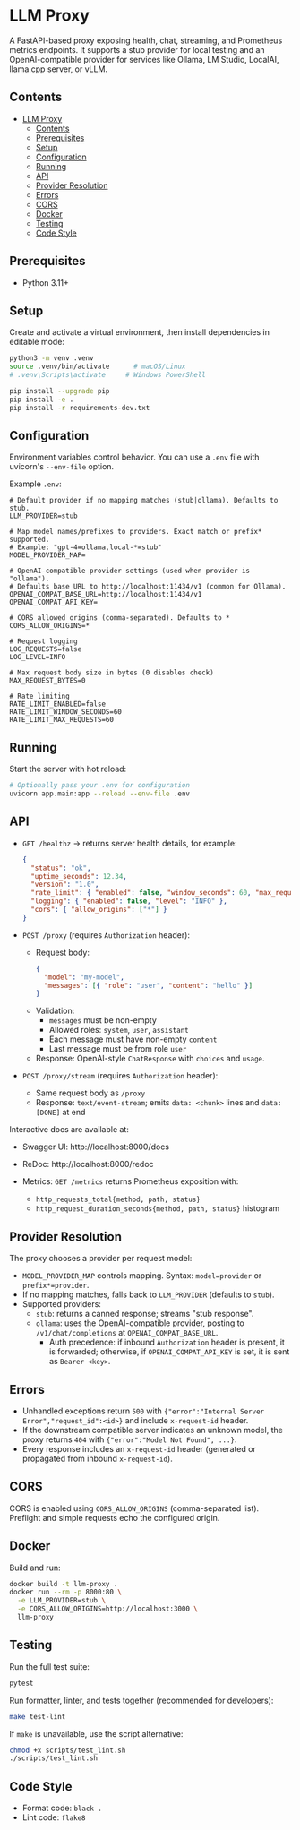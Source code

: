 # LLM Proxy

A FastAPI-based proxy exposing health, chat, streaming, and Prometheus metrics endpoints. It supports a stub provider for local testing and an OpenAI-compatible provider for services like Ollama, LM Studio, LocalAI, llama.cpp server, or vLLM.

## Contents

- [LLM Proxy](#llm-proxy)
  - [Contents](#contents)
  - [Prerequisites](#prerequisites)
  - [Setup](#setup)
  - [Configuration](#configuration)
  - [Running](#running)
  - [API](#api)
  - [Provider Resolution](#provider-resolution)
  - [Errors](#errors)
  - [CORS](#cors)
  - [Docker](#docker)
  - [Testing](#testing)
  - [Code Style](#code-style)

## Prerequisites

- Python 3.11+

## Setup

Create and activate a virtual environment, then install dependencies in editable mode:

```bash
python3 -m venv .venv
source .venv/bin/activate      # macOS/Linux
# .venv\Scripts\activate     # Windows PowerShell

pip install --upgrade pip
pip install -e .
pip install -r requirements-dev.txt
```

## Configuration

Environment variables control behavior. You can use a `.env` file with uvicorn's `--env-file` option.

Example `.env`:

```dotenv
# Default provider if no mapping matches (stub|ollama). Defaults to stub.
LLM_PROVIDER=stub

# Map model names/prefixes to providers. Exact match or prefix* supported.
# Example: "gpt-4=ollama,local-*=stub"
MODEL_PROVIDER_MAP=

# OpenAI-compatible provider settings (used when provider is "ollama").
# Defaults base URL to http://localhost:11434/v1 (common for Ollama).
OPENAI_COMPAT_BASE_URL=http://localhost:11434/v1
OPENAI_COMPAT_API_KEY=

# CORS allowed origins (comma-separated). Defaults to *
CORS_ALLOW_ORIGINS=*

# Request logging
LOG_REQUESTS=false
LOG_LEVEL=INFO

# Max request body size in bytes (0 disables check)
MAX_REQUEST_BYTES=0

# Rate limiting
RATE_LIMIT_ENABLED=false
RATE_LIMIT_WINDOW_SECONDS=60
RATE_LIMIT_MAX_REQUESTS=60
```

## Running

Start the server with hot reload:

```bash
# Optionally pass your .env for configuration
uvicorn app.main:app --reload --env-file .env
```

## API

- `GET /healthz` → returns server health details, for example:

  ```json
  {
    "status": "ok",
    "uptime_seconds": 12.34,
    "version": "1.0",
    "rate_limit": { "enabled": false, "window_seconds": 60, "max_requests": 60 },
    "logging": { "enabled": false, "level": "INFO" },
    "cors": { "allow_origins": ["*"] }
  }
  ```

- `POST /proxy` (requires `Authorization` header):

  - Request body:
    ```json
    {
      "model": "my-model",
      "messages": [{ "role": "user", "content": "hello" }]
    }
    ```
  - Validation:
    - `messages` must be non-empty
    - Allowed roles: `system`, `user`, `assistant`
    - Each message must have non-empty `content`
    - Last message must be from role `user`
  - Response: OpenAI-style `ChatResponse` with `choices` and `usage`.

- `POST /proxy/stream` (requires `Authorization` header):
  - Same request body as `/proxy`
  - Response: `text/event-stream`; emits `data: <chunk>` lines and `data: [DONE]` at end

Interactive docs are available at:

- Swagger UI: http://localhost:8000/docs
- ReDoc: http://localhost:8000/redoc

- Metrics: `GET /metrics` returns Prometheus exposition with:
  - `http_requests_total{method, path, status}`
  - `http_request_duration_seconds{method, path, status}` histogram

## Provider Resolution

The proxy chooses a provider per request model:

- `MODEL_PROVIDER_MAP` controls mapping. Syntax: `model=provider` or `prefix*=provider`.
- If no mapping matches, falls back to `LLM_PROVIDER` (defaults to `stub`).
- Supported providers:
  - `stub`: returns a canned response; streams "stub response".
  - `ollama`: uses the OpenAI-compatible provider, posting to `/v1/chat/completions` at `OPENAI_COMPAT_BASE_URL`.
    - Auth precedence: if inbound `Authorization` header is present, it is forwarded; otherwise, if `OPENAI_COMPAT_API_KEY` is set, it is sent as `Bearer <key>`.

## Errors

- Unhandled exceptions return `500` with `{"error":"Internal Server Error","request_id":<id>}` and include `x-request-id` header.
- If the downstream compatible server indicates an unknown model, the proxy returns `404` with `{"error":"Model Not Found", ...}`.
- Every response includes an `x-request-id` header (generated or propagated from inbound `x-request-id`).

## CORS

CORS is enabled using `CORS_ALLOW_ORIGINS` (comma-separated list). Preflight and simple requests echo the configured origin.

## Docker

Build and run:

```bash
docker build -t llm-proxy .
docker run --rm -p 8000:80 \
  -e LLM_PROVIDER=stub \
  -e CORS_ALLOW_ORIGINS=http://localhost:3000 \
  llm-proxy
```

## Testing

Run the full test suite:

```bash
pytest
```

Run formatter, linter, and tests together (recommended for developers):

```bash
make test-lint
```

If `make` is unavailable, use the script alternative:

```bash
chmod +x scripts/test_lint.sh
./scripts/test_lint.sh
```

## Code Style

- Format code: `black .`
- Lint code: `flake8`
